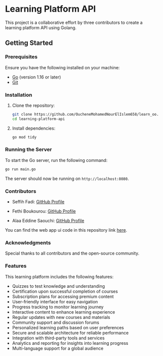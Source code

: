 # Learning Platform API

This project is a collaborative effort by three contributors to create a learning platform API using Golang.

## Getting Started

### Prerequisites

Ensure you have the following installed on your machine:
- [Go](https://golang.org/dl/) (version 1.16 or later)
- [Git](https://git-scm.com/)

### Installation

1. Clone the repository:
    ```sh
    git clone https://github.com/OucheneMohamedNourElIslem658/learn_oo.git
    cd learning-platform-api
    ```

2. Install dependencies:
    ```sh
    go mod tidy
    ```

### Running the Server

To start the Go server, run the following command:
```sh
go run main.go
```

The server should now be running on `http://localhost:8080`.


### Contributors

- Seffih Fadi: [GitHub Profile](https://github.com/seffihfadi)

- Fethi Boukourou: [GitHub Profile](https://github.com/bkrfethi)
- Alaa Eddine Saouchi: [GitHub Profile](https://github.com/alaasao)

You can find the web app ui code in this repository link [here](https://github.com/seffihfadi/learnoo).

### Acknowledgments

Special thanks to all contributors and the open-source community.

### Features

This learning platform includes the following features:
- Quizzes to test knowledge and understanding
- Certification upon successful completion of courses
- Subscription plans for accessing premium content
- User-friendly interface for easy navigation
- Progress tracking to monitor learning journey
- Interactive content to enhance learning experience
- Regular updates with new courses and materials
- Community support and discussion forums
- Personalized learning paths based on user preferences
- Secure and scalable architecture for reliable performance
- Integration with third-party tools and services
- Analytics and reporting for insights into learning progress
- Multi-language support for a global audience
